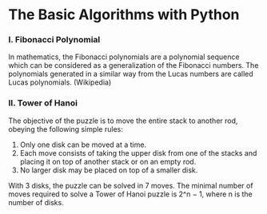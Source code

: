 # The Basic Algorithms with Python

### I. Fibonacci Polynomial

In mathematics, the Fibonacci polynomials are a polynomial sequence which can be considered as a generalization of the Fibonacci numbers. The polynomials generated in a similar way from the Lucas numbers are called Lucas polynomials. (Wikipedia)

### II. Tower of Hanoi

The objective of the puzzle is to move the entire stack to another rod, obeying the following simple rules:

1. Only one disk can be moved at a time.
2. Each move consists of taking the upper disk from one of the stacks and placing it on top of another stack or on an empty rod.
3. No larger disk may be placed on top of a smaller disk.

With 3 disks, the puzzle can be solved in 7 moves. The minimal number of moves required to solve a Tower of Hanoi puzzle is 2^n − 1, where n is the number of disks.

